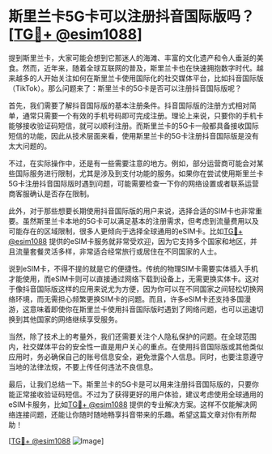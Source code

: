 # 斯里兰卡5G卡可以注册抖音国际版吗？[[TG💪+ @esim1088](https://t.me/s/esim1088)]

提到斯里兰卡，大家可能会想到它那迷人的海滩、丰富的文化遗产和令人垂涎的美食。然而，近年来，随着全球互联网的普及，斯里兰卡也在快速拥抱数字时代。越来越多的人开始关注如何在斯里兰卡使用国际化的社交媒体平台，比如抖音国际版（TikTok）。那么问题来了：斯里兰卡的5G卡是否可以注册抖音国际版呢？

首先，我们需要了解抖音国际版的基本注册条件。抖音国际版的注册方式相对简单，通常只需要一个有效的手机号码即可完成注册。理论上来说，只要你的手机卡能够接收验证码短信，就可以顺利注册。而斯里兰卡的5G卡一般都具备接收国际短信的功能，因此从技术层面来看，使用斯里兰卡的5G卡注册抖音国际版是没有太大问题的。

不过，在实际操作中，还是有一些需要注意的地方。例如，部分运营商可能会对某些国际服务进行限制，尤其是涉及到支付功能的服务。如果你在尝试使用斯里兰卡5G卡注册抖音国际版时遇到问题，可能需要检查一下你的网络设置或者联系运营商客服确认是否存在限制。

此外，对于那些想要长期使用抖音国际版的用户来说，选择合适的SIM卡也非常重要。虽然斯里兰卡本地的5G卡可以满足基本的注册需求，但考虑到流量费用以及可能存在的区域限制，很多人更倾向于选择全球通用的eSIM卡。比如[TG💪+ @esim1088](https://t.me/s/esim1088) 提供的eSIM卡服务就非常受欢迎，因为它支持多个国家和地区，并且流量套餐灵活多样，非常适合经常旅行或居住在不同国家的人士。

说到eSIM卡，不得不提的就是它的便捷性。传统的物理SIM卡需要实体插入手机才能使用，而eSIM卡则可以直接通过网络下载到设备上，无需更换实体卡。这对于像抖音国际版这样的应用来说尤为方便，因为你可以在不同国家之间轻松切换网络环境，而无需担心频繁更换SIM卡的问题。而且，许多eSIM卡还支持多国漫游，这意味着即使你在斯里兰卡使用抖音国际版时遇到了网络问题，也可以迅速切换到其他国家的网络继续享受服务。

当然，除了技术上的考量外，我们还需要关注个人隐私保护的问题。在全球范围内，社交媒体平台的安全性一直是用户关心的重点。在使用抖音国际版或其他类似应用时，务必确保自己的账号信息安全，避免泄露个人信息。同时，也要注意遵守当地的法律法规，不要上传任何违法不良信息。

最后，让我们总结一下。斯里兰卡的5G卡是可以用来注册抖音国际版的，只要你能正常接收验证码短信。不过为了获得更好的用户体验，建议考虑使用全球通用的eSIM卡服务，比如[TG💪+ @esim1088](https://t.me/s/esim1088) 提供的专业解决方案。这样不仅能解决网络连接问题，还能让你随时随地畅享抖音带来的乐趣。希望这篇文章对你有所帮助！

[[TG💪+ @esim1088](https://t.me/s/esim1088) ![Image](https://i.postimg.cc/4NQfJmqS/Snipaste-2025-05-13-00-14-12.png)]